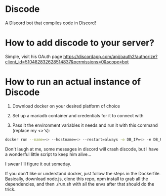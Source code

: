 # Discode
A Discord bot that compiles code in Discord!

# How to add discode to your server?
Simple, visit his OAuth page
https://discordapp.com/api/oauth2/authorize?client_id=510482832628514837&permissions=0&scope=bot

# How to run an actual instance of Discode

1. Download docker on your desired platform of choice

2. Set up a mariadb container and credentials for it to connect with

3. Pass it the environment variables it needs and run it with this command (replace my <>'s):

```bash
docker run --name=<> --hostname=<> --restart=always -e DB_IP=<> -e DB_USERNAME=<> -e DB_PASSWORD=<> -e DB_PORT=<> -e DISCORD_KEY=<> -d jrcichra/discode:master
```
Don't laugh at me, some messages in discord will crash discode, but I have a wonderful little script to keep him alive...

I swear I'll figure it out someday.

If you don't like or understand docker, just follow the steps in the Dockerfile. Basically, download node.js, clone this repo, npm install to grab all the dependencies, and then ./run.sh with all the envs after that should do the trick.
